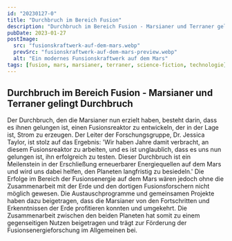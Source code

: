```yaml
---
id: "20230127-0"
title: "Durchbruch im Bereich Fusion"
description: "Durchbruch im Bereich Fusion - Marsianer und Terraner gelingt Durchbruch."
pubDate: 2023-01-27
postImage:
  src: "fusionskraftwerk-auf-dem-mars.webp"
  prevSrc: "fusionskraftwerk-auf-dem-mars-preview.webp"
  alt: "Ein modernes Funsionskraftwerk auf dem Mars"
tags: [fusion, mars, marsianer, terraner, science-fiction, technologie]
---
```


## Durchbruch im Bereich Fusion - Marsianer und Terraner gelingt Durchbruch

Der Durchbruch, den die Marsianer nun erzielt haben, besteht darin, dass es ihnen gelungen ist, einen Fusionsreaktor zu entwickeln, der in der Lage ist, Strom zu erzeugen.
Der Leiter der Forschungsgruppe, Dr. Jessica Taylor, ist stolz auf das Ergebnis: 'Wir haben Jahre damit verbracht, an diesem Fusionsreaktor zu arbeiten, und es ist unglaublich, dass es uns nun gelungen ist, ihn erfolgreich zu testen.
Dieser Durchbruch ist ein Meilenstein in der Erschließung erneuerbarer Energiequellen auf dem Mars und wird uns dabei helfen, den Planeten langfristig zu besiedeln.'
Die Erfolge im Bereich der Fusionsenergie auf dem Mars wären jedoch ohne die Zusammenarbeit mit der Erde und den dortigen Fusionsforschern nicht möglich gewesen. Die Austauschprogramme und gemeinsamen Projekte haben dazu beigetragen, dass die Marsianer von den Fortschritten und Erkenntnissen der Erde profitieren konnten und umgekehrt. Die Zusammenarbeit zwischen den beiden Planeten hat somit zu einem gegenseitigen Nutzen beigetragen und trägt zur Förderung der Fusionsenergieforschung im Allgemeinen bei.
